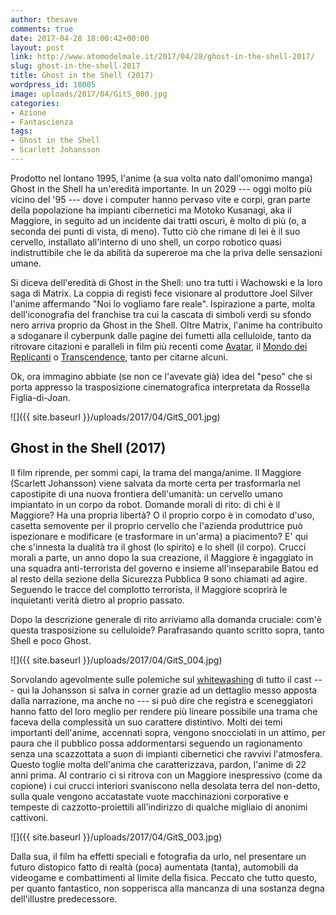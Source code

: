 ```yaml
---
author: thesave
comments: true
date: 2017-04-28 18:00:42+00:00
layout: post
link: http://www.atomodelmale.it/2017/04/28/ghost-in-the-shell-2017/
slug: ghost-in-the-shell-2017
title: Ghost in the Shell (2017)
wordpress_id: 18005
image: uploads/2017/04/GitS_000.jpg
categories:
- Azione
- Fantascienza
tags:
- Ghost in the Shell
- Scarlett Johansson
---
```


Prodotto nel lontano 1995, l'anime (a sua volta nato dall'omonimo manga) Ghost in the Shell ha un'eredità importante. In un 2029 --- oggi molto più vicino del '95 --- dove i computer hanno pervaso vite e corpi, gran parte della popolazione ha impianti cibernetici ma Motoko Kusanagi, aka il Maggiore, in seguito ad un incidente dai tratti oscuri, è molto di più (o, a seconda dei punti di vista, di meno). Tutto ciò che rimane di lei è il suo cervello, installato all'interno di uno shell, un corpo robotico quasi indistruttibile che le da abilità da supereroe ma che la priva delle sensazioni umane.

Si diceva dell'eredità di Ghost in the Shell: uno tra tutti i Wachowski e la loro saga di Matrix. La coppia di registi fece visionare al produttore Joel Silver l'anime affermando "Noi lo vogliamo fare reale". Ispirazione a parte, molta dell'iconografia del franchise tra cui la cascata di simboli verdi su sfondo nero arriva proprio da Ghost in the Shell. Oltre Matrix, l'anime ha contribuito a sdoganare il cyberpunk dalle pagine dei fumetti alla celluloide, tanto da ritrovare citazioni e paralleli in film più recenti come [Avatar](/2010/01/21/avatar-al-di-la-della-terza-dimensione/), il [Mondo dei Replicanti](/2010/01/13/il-mondo-dei-replicanti-trama-e-recensione/) o [Transcendence](/2014/05/05/transcendence/), tanto per citarne alcuni.

Ok, ora immagino abbiate (se non ce l'avevate già) idea del "peso" che si porta appresso la trasposizione cinematografica interpretata da Rossella Figlia-di-Joan.

![]({{ site.baseurl }}/uploads/2017/04/GitS_001.jpg)

## Ghost in the Shell (2017)

Il film riprende, per sommi capi, la trama del manga/anime. Il Maggiore (Scarlett Johansson) viene salvata da morte certa per trasformarla nel capostipite di una nuova frontiera dell'umanità: un cervello umano impiantato in un corpo da robot. Domande morali di rito: di chi è il Maggiore? Ha una propria libertà? O il proprio corpo è in comodato d'uso, casetta semovente per il proprio cervello che l'azienda produttrice può ispezionare e modificare (e trasformare in un'arma) a piacimento? E' qui che s'innesta la dualità tra il ghost (lo spirito) e lo shell (il corpo). Crucci morali a parte, un anno dopo la sua creazione, il Maggiore è ingaggiato in una squadra anti-terrorista del governo e insieme all'inseparabile Batou ed al resto della sezione della Sicurezza Pubblica 9 sono chiamati ad agire. Seguendo le tracce del complotto terrorista, il Maggiore scoprirà le inquietanti verità dietro al proprio passato.

Dopo la descrizione generale di rito arriviamo alla domanda cruciale: com'è questa trasposizione su celluloide? Parafrasando quanto scritto sopra, tanto Shell e poco Ghost.

![]({{ site.baseurl }}/uploads/2017/04/GitS_004.jpg)

Sorvolando agevolmente sulle polemiche sul [whitewashing](https://it.wikipedia.org/wiki/Whitewashing) di tutto il cast --- qui la Johansson si salva in corner grazie ad un dettaglio messo apposta dalla narrazione, ma anche no --- si può dire che registra e sceneggiatori hanno fatto del loro meglio per rendere più lineare possibile una trama che faceva della complessità un suo carattere distintivo. Molti dei temi importanti dell'anime, accennati sopra, vengono snocciolati in un attimo, per paura che il pubblico possa addormentarsi seguendo un ragionamento senza una scazzottata a suon di impianti cibernetici che ravvivi l'atmosfera. Questo toglie molta dell'anima che caratterizzava, pardon, l'anime di 22 anni prima. Al contrario ci si ritrova con un Maggiore inespressivo (come da copione) i cui crucci interiori svaniscono nella desolata terra del non-detto, sulla quale vengono accatastate vuote macchinazioni corporative e tempeste di cazzotto-proiettili all'indirizzo di qualche migliaio di anonimi cattivoni.

![]({{ site.baseurl }}/uploads/2017/04/GitS_003.jpg)

Dalla sua, il film ha effetti speciali e fotografia da urlo, nel presentare un futuro distopico fatto di realtà (poca) aumentata (tanta), automobili da videogame e combattimenti al limite della fisica. Peccato che tutto questo, per quanto fantastico, non sopperisca alla mancanza di una sostanza degna dell'illustre predecessore.
